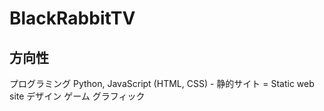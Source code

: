 # BlackRabbitTV

## 方向性

プログラミング
  Python, JavaScript
  (HTML, CSS) - 静的サイト = Static web site
デザイン
ゲーム
グラフィック
